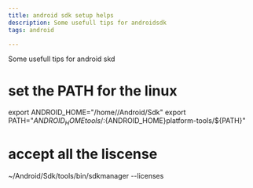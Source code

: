 ```yaml
---
title: android sdk setup helps
description: Some usefull tips for androidsdk
tags: android

---
```


Some usefull tips for android skd

# set the PATH for the linux

export ANDROID_HOME="/home/<username>/Android/Sdk"
export PATH="${ANDROID_HOME}tools/:${ANDROID_HOME}platform-tools/${PATH}"

# accept all the liscense
~/Android/Sdk/tools/bin/sdkmanager --licenses
